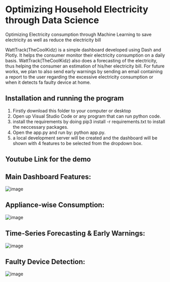 # Optimizing Household Electricity through Data Science
 Optimizing Electricity consumption through Machine Learning to save electricity as well as reduce the electricity bill
 
WattTrack(TheCoolKidz) is a simple dashboard developed using Dash and Plotly. It helps the consumer monitor their electricity consumption on a daily basis. WattTrack(TheCoolKidz) also does a forecasting of the electricity, thus helping the consumer an estimation of his/her electricity bill. For future works, we plan to also send early warnings by sending an email containing a report to the user regarding the excessive electricity consumption or when it detects fa faulty device at home.

## Installation and running the program
1. Firstly download this folder to your computer or desktop
2. Open up Visual Studio Code or any program that can run python code.
3. install the requirements by doing pip3 install -r requirements.txt to install the neccessary packages.
4. Open the app.py and run by: python app.py.
5. a local development server will be created and the dashboard will be shown with 4 features to be selected from the dropdown box.

## Youtube Link for the demo


## Main Dashboard Features:

![image](https://github.com/Iciclemeltz/Hacksocial-Project/assets/71871315/dadaeb39-ac0e-4a57-b626-d989686bc7c5)


## Appliance-wise Consumption:

![image](https://github.com/Iciclemeltz/Hacksocial-Project/assets/71871315/a4f1498e-be4d-484c-bdb6-81d7d3fc86cf)


## Time-Series Forecasting & Early Warnings:

![image](https://github.com/Iciclemeltz/Hacksocial-Project/assets/71871315/d9ffe8fb-b700-4be1-a2d2-cadeac95c11a)


## Faulty Device Detection:

![image](https://github.com/Iciclemeltz/Hacksocial-Project/assets/71871315/7b344e6d-d4d6-447b-bb83-c38522d3fee3)

